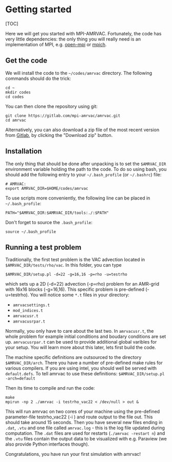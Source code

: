 # Getting started

[TOC]

Here we will get you started with MPI-AMRVAC. Fortunately, the code has very
little dependencies: the only thing you will really need is an implementation of
MPI, e.g. [open-mpi](http://www.open-mpi.org/) or
[mpich](http://www.mpich.org/).

## Get the code

We will install the code to the `~/codes/amrvac` directory. The following
commands should do the trick:

    cd ~
    mkdir codes
    cd codes

You can then clone the repository using git:

    git clone https://gitlab.com/mpi-amrvac/amrvac.git
    cd amrvac

Alternatively, you can also download a zip file of the most recent version from
[Gitlab](https://gitlab.com/mpi-amrvac/amrvac/tree/master), by clicking the
"Download zip" button.

## Installation

The only thing that should be done after unpacking is to set the `$AMRVAC_DIR`
environment variable holding the path to the code. To do so using bash, you
should add the following entry to your `~/.bash_profile` (or `~/.bashrc`) file:

    # AMRVAC:
    export AMRVAC_DIR=$HOME/codes/amrvac

To use scripts more conveniently, the following line can be placed in `~/.bash_profile`:

    PATH="$AMRVAC_DIR:$AMRVAC_DIR/tools:./:$PATH"

Don't forget to source the `.bash_profile`:

    source ~/.bash_profile

## Running a test problem

Traditionally, the first test problem is the VAC advection located in
`$AMRVAC_DIR/tests/rho/vac`.
In this folder, you can type

    $AMRVAC_DIR/setup.pl -d=22 -g=16,16 -p=rho -u=testrho

which sets up a 2D (-d=22) advection (-p=rho) problem for an AMR-grid with
16x16 blocks (-g=16,16). This specific problem is pre-defined (-u=testrho).
You will notice some `*.t` files in your directory:

* `amrvacsettings.t`
* `mod_indices.t`
* `amrvacusr.t`
* `amrvacusrpar.t`

Normally, you only have to care about the last two. In `amrvacusr.t`, the
whole problem for example initial conditions and boudary conditions are set
up. `amrvacusrpar.t` can be used to provide additional global varibles for
your setup. You will learn more about this later, lets first build the code.

The machine specific definitions are outsourced to the directory
`$AMRVAC_DIR/arch`. There you have a number of pre-defined make rules for
various compilers. If you are using intel, you should well be served with
`default.defs`. To tell amrvac to use these definitions:
`$AMRVAC_DIR/setup.pl -arch=default`

Then its time to compile and run the code:

    make
    mpirun -np 2 ./amrvac -i testrho_vac22 < /dev/null > out &

This will run amrvac on two cores of your machine using the pre-defined
parameter-file testrho_vac22 (-i ) and route output to the file out. This
should take around 15 seconds. Then you have several new files ending in
`.dat`, `.vtu` and one file called `amrvac.log` - this is the log file updated
during computation.
The `.dat` files are used for restarts (`./amrvac -restart n`) and the `.vtu`
files contain the output data to be visualized with e.g. Paraview (we also
provide Python interfaces though).

Congratulations, you have run your first simulation with amrvac!
